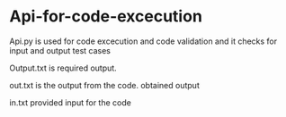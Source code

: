 # Api-for-code-excecution

Api.py is used for code excecution and code validation and it checks for input and output test cases


Output.txt is required output.


out.txt is the output from the code. obtained output


in.txt provided input for the code


